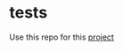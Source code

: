 # tests

Use this repo for this [project](https://www.theodinproject.com/lessons/foundations-rock-paper-scissors)
